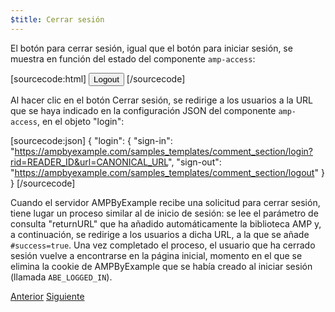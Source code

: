 ```yaml
---
$title: Cerrar sesión
---
```


El botón para cerrar sesión, igual que el botón para iniciar sesión, se muestra en función del estado del componente `amp-access`:

[sourcecode:html]
<button amp-access="loggedIn" amp-access-hide tabindex="0" on="tap:amp-access.login-sign-out" class="button-primary comment-button">Logout</button>
[/sourcecode]

Al hacer clic en el botón Cerrar sesión, se redirige a los usuarios a la URL que se haya indicado en la configuración JSON del componente `amp-access`, en el objeto "login":

[sourcecode:json]
{
"login": {
  "sign-in": "https://ampbyexample.com/samples_templates/comment_section/login?rid=READER_ID&url=CANONICAL_URL",
  "sign-out": "https://ampbyexample.com/samples_templates/comment_section/logout"
  }
}
[/sourcecode]

Cuando el servidor AMPByExample recibe una solicitud para cerrar sesión, tiene lugar un proceso similar al de inicio de sesión: se lee el parámetro de consulta "returnURL" que ha añadido automáticamente la biblioteca AMP y, a continuación, se redirige a los usuarios a dicha URL, a la que se añade `#success=true`. Una vez completado el proceso, el usuario que ha cerrado sesión vuelve a encontrarse en la página inicial, momento en el que se elimina la cookie de AMPByExample que se había creado al iniciar sesión (llamada `ABE_LOGGED_IN`).

<div class="prev-next-buttons">
  <a class="button prev-button" href="{{g.doc('/content/amp-dev/documentation/guides-and-tutorials/develop/login_requiring/add_comment.md', locale=doc.locale).url.path}}"><span class="arrow-prev">Anterior</span></a>
  <a class="button next-button" href="{{g.doc('/content/amp-dev/documentation/guides-and-tutorials/develop/login_requiring/summary.md', locale=doc.locale).url.path}}"><span class="arrow-next">Siguiente</span></a>
</div>
